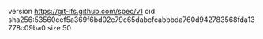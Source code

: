 version https://git-lfs.github.com/spec/v1
oid sha256:53560cef5a369f6bd02e79c65dabcfcabbbda760d942783568fda13778c09ba0
size 50
